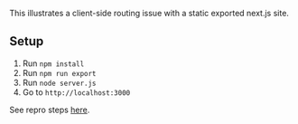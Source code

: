 This illustrates a client-side routing issue with a static exported next.js site.

## Setup

1. Run `npm install`
1. Run `npm run export`
1. Run `node server.js`
1. Go to `http://localhost:3000`

See repro steps [here](https://github.com/vercel/next.js/issues/28519#issue-979746143).
